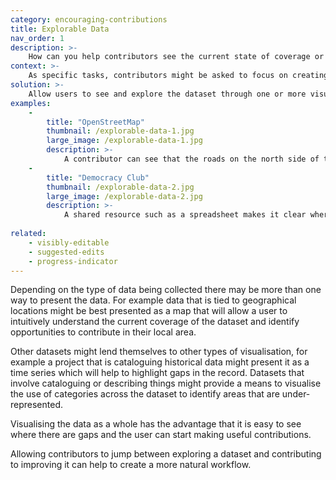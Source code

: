 ```yaml
---
category: encouraging-contributions
title: Explorable Data
nav_order: 1
description: >-
    How can you help contributors see the current state of coverage or completeness of a dataset so that they can choose where to contribute?
context: >-
    As specific tasks, contributors might be asked to focus on creating or improving individual records. But this low-level view of the dataset might not be the most natural way for them to understand the dataset as a whole. There may be other ways to present the data in order to encourage contributions.
solution: >-
    Allow users to see and explore the dataset through one or more visualisations or alternate presentations of the data, that will help them explore the current contents and understand the current state of the database as a whole, rather than as a collection of individual records. Provide a means for contributors to edit data “in place” or easily navigate to an editing workflow from the visualisation.
examples:
    -
        title: "OpenStreetMap"
        thumbnail: /explorable-data-1.jpg
        large_image: /explorable-data-1.jpg
        description: >-
            A contributor can see that the roads on the north side of this railway line are missing building outlines.
    -
        title: "Democracy Club"
        thumbnail: /explorable-data-2.jpg
        large_image: /explorable-data-2.jpg
        description: >-
            A shared resource such as a spreadsheet makes it clear where the gaps are
    
related:
    - visibly-editable
    - suggested-edits
    - progress-indicator
---
```


Depending on the type of data being collected there may be more than one way to present the data. For example data that is tied to geographical locations might be best presented as a map that will allow a user to intuitively understand the current coverage of the dataset and identify opportunities to contribute in their local area.

Other datasets might lend themselves to other types of visualisation, for example a project that is cataloguing historical data might present it as a time series which will help to highlight gaps in the record. Datasets that involve cataloguing or describing things might provide a means to visualise the use of categories across the dataset to identify areas that are under-represented.

Visualising the data as a whole has the advantage that it is easy to see where there are gaps and the user can start making useful contributions.

Allowing contributors to jump between exploring a dataset and contributing to improving it can help to create a more natural workflow.